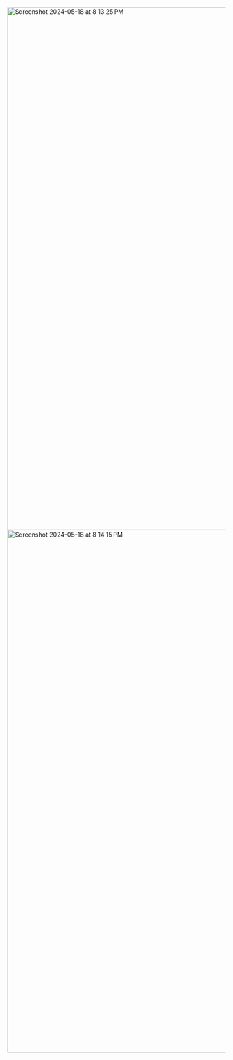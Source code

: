 <img width="1205" alt="Screenshot 2024-05-18 at 8 13 25 PM" src="https://github.com/Shivang6293/javadevelopment/assets/158049140/89d5639b-974d-4ee2-9167-893b2a5b712c">
<img width="1205" alt="Screenshot 2024-05-18 at 8 14 15 PM" src="https://github.com/Shivang6293/javadevelopment/assets/158049140/55de11dc-8216-4357-a342-d90f100ad8f6">
